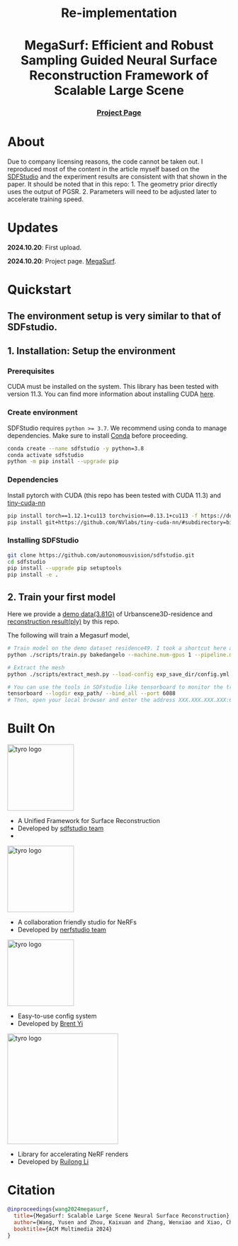 <p align="center">
    <h1 align="center">Re-implementation</h1>
    <h1 align="center">MegaSurf: Efficient and Robust Sampling Guided Neural Surface Reconstruction Framework of Scalable Large Scene</h1>
    <h3 align="center"><a href="https://megasurfnsr.github.io/">Project Page</a> </h3>
</p>

# About

Due to company licensing reasons, the code cannot be taken out. I reproduced most of the content in the article myself based on the [SDFStudio](https://autonomousvision.github.io/sdfstudio/) and the experiment results are consistent with that shown in the paper. It should be noted that in this repo: 1. The geometry prior directly uses the output of PGSR. 2. Parameters will need to be adjusted later to accelerate training speed.
# Updates

**2024.10.20**: First upload.

**2024.10.20**: Project page. [MegaSurf](https://megasurfnsr.github.io/).


# Quickstart
## The environment setup is very similar to that of SDFstudio.
## 1. Installation: Setup the environment

### Prerequisites

CUDA must be installed on the system. This library has been tested with version 11.3. You can find more information about installing CUDA [here](https://docs.nvidia.com/cuda/cuda-quick-start-guide/index.html).

### Create environment

SDFStudio requires `python >= 3.7`. We recommend using conda to manage dependencies. Make sure to install [Conda](https://docs.conda.io/en/latest/miniconda.html) before proceeding.

```bash
conda create --name sdfstudio -y python=3.8
conda activate sdfstudio
python -m pip install --upgrade pip
```

### Dependencies

Install pytorch with CUDA (this repo has been tested with CUDA 11.3) and [tiny-cuda-nn](https://github.com/NVlabs/tiny-cuda-nn)

```bash
pip install torch==1.12.1+cu113 torchvision==0.13.1+cu113 -f https://download.pytorch.org/whl/torch_stable.html
pip install git+https://github.com/NVlabs/tiny-cuda-nn/#subdirectory=bindings/torch
```

### Installing SDFStudio

```bash
git clone https://github.com/autonomousvision/sdfstudio.git
cd sdfstudio
pip install --upgrade pip setuptools
pip install -e .
```

## 2. Train your first model
Here we provide a [demo data(3.81G)](https://drive.google.com/file/d/1yib6I2T-bb_60uoZZrDRAi1ImblMfmyC/view) of Urbanscene3D-residence and [reconstruction result(ply)](https://drive.google.com/file/d/1L6mRkcYXxWWyRWJgwyGSKtlYidVA1St5/view?usp=sharing) by this repo.

The following will train a Megasurf model,

```bash
# Train model on the demo dataset residence49. I took a shortcut here and modified bakedangelo directly without adding extra modules for SDFstudio.
python ./scripts/train.py bakedangelo --machine.num-gpus 1 --pipeline.model.level-init 8 --trainer.steps-per-eval-image 5000 --trainer.max-num-iterations 300010 --trainer.steps-per-save 10000 --pipeline.datamanager.train-num-rays-per-batch 2048 --pipeline.datamanager.eval-num-rays-per-batch 512 --pipeline.model.sdf-field.use-appearance-embedding True --pipeline.model.background-color white --pipeline.model.sdf-field.bias 0.1 --pipeline.model.sdf-field.inside-outside False --pipeline.model.background-model grid --pipeline.model.steps_per_level 2000 --vis tensorboard --output-dir /mnt/data3/yswang2024_data3/megasurf_output --experiment-name your_exp_names_here nerfstudio-data --data your_dataset_here_which_contains_json_file --downscale-factor 1 --use_all_train_images True --center_poses False --orientation_method none

# Extract the mesh
python ./scripts/extract_mesh.py --load-config exp_save_dir/config.yml --output-path save_dir/mesh.ply

# You can use the tools in SDFstudio like tensorboard to monitor the training process.
tensorboard --logdir exp_path/ --bind_all --port 6088
# Then, open your local browser and enter the address XXX.XXX.XXX.XXX:6088 to access the TensorBoard content. 
```


# Built On
<a href="https://github.com/autonomousvision/sdfstudio">
<!-- pypi-strip -->
<picture>
    <source media="(prefers-color-scheme: dark)" srcset="https://github.com/autonomousvision/sdfstudio/blob/master/media/sdf_studio_4.png" />
<!-- /pypi-strip -->
    <img alt="tyro logo" src="https://github.com/autonomousvision/sdfstudio/blob/master/media/sdf_studio_4.png" width="150px" />
<!-- pypi-strip -->
</picture>
<!-- /pypi-strip -->
</a>

- A Unified Framework for Surface Reconstruction
- Developed by [sdfstudio team](https://autonomousvision.github.io/sdfstudio/)
- 
<a href="https://github.com/nerfstudio-project/nerfstudio">
<!-- pypi-strip -->
<picture>
    <source media="(prefers-color-scheme: dark)" srcset="https://docs.nerf.studio/en/latest/_images/logo.png" />
<!-- /pypi-strip -->
    <img alt="tyro logo" src="https://docs.nerf.studio/en/latest/_images/logo.png" width="150px" />
<!-- pypi-strip -->
</picture>
<!-- /pypi-strip -->
</a>

- A collaboration friendly studio for NeRFs
- Developed by [nerfstudio team](https://github.com/nerfstudio-project)

<a href="https://github.com/brentyi/tyro">
<!-- pypi-strip -->
<picture>
    <source media="(prefers-color-scheme: dark)" srcset="https://brentyi.github.io/tyro/_static/logo-dark.svg" />
<!-- /pypi-strip -->
    <img alt="tyro logo" src="https://brentyi.github.io/tyro/_static/logo-light.svg" width="150px" />
<!-- pypi-strip -->
</picture>
<!-- /pypi-strip -->
</a>

- Easy-to-use config system
- Developed by [Brent Yi](https://brentyi.com/)

<a href="https://github.com/KAIR-BAIR/nerfacc">
<!-- pypi-strip -->
<picture>
    <source media="(prefers-color-scheme: dark)" srcset="https://user-images.githubusercontent.com/3310961/199083722-881a2372-62c1-4255-8521-31a95a721851.png" />
<!-- /pypi-strip -->
    <img alt="tyro logo" src="https://user-images.githubusercontent.com/3310961/199084143-0d63eb40-3f35-48d2-a9d5-78d1d60b7d66.png" width="250px" />
<!-- pypi-strip -->
</picture>
<!-- /pypi-strip -->
</a>

- Library for accelerating NeRF renders
- Developed by [Ruilong Li](https://www.liruilong.cn/)

# Citation


```bibtex
@inproceedings{wang2024megasurf,
  title={MegaSurf: Scalable Large Scene Neural Surface Reconstruction},
  author={Wang, Yusen and Zhou, Kaixuan and Zhang, Wenxiao and Xiao, Chunxia},
  booktitle={ACM Multimedia 2024}
}
```
